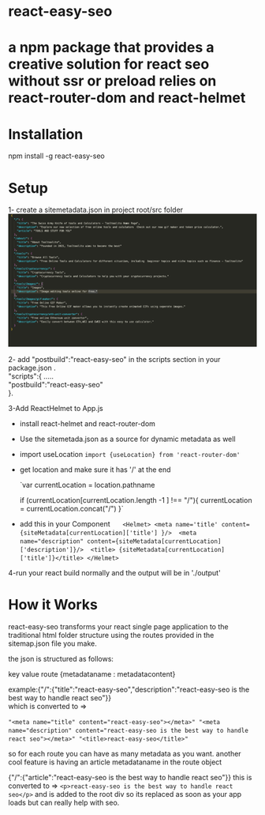 # react-easy-seo

# a npm package that provides a  creative solution for react seo without ssr or preload relies on react-router-dom and  react-helmet

# Installation
npm install -g react-easy-seo


# Setup


1- create a sitemetadata.json in project root/src folder
![sitemetadata json sample](https://raw.githubusercontent.com/ahanikotb/react-easy-seo/main/samplejson.png)

2- add "postbuild":"react-easy-seo" in the scripts section in your package.json .  
"scripts":{
    .....   
    "postbuild":"react-easy-seo"   
  }.   
  
3-Add ReactHelmet to App.js
   - install react-helmet and react-router-dom
   - Use the sitemetada.json  as a source for dynamic metadata as well
    
   - import useLocation
        `import {useLocation} from 'react-router-dom'`

   - get location and make sure it has '/' at the end
     
     `var currentLocation = location.pathname

       if (currentLocation[currentLocation.length -1 ] !== "/"){
        currentLocation = currentLocation.concat("/")
                      }`
     
   - add this in your Component
    `   <Helmet>
            <meta name='title' content={siteMetadata[currentLocation]['title'] }/> 
            <meta name="description" content={siteMetadata[currentLocation]['description']}/> 
            <title> {siteMetadata[currentLocation]['title']}</title>
        </Helmet>`

     
  
 
4-run your react build normally and the output will be in './output'

# How it Works 
react-easy-seo transforms your react single page application to the traditional html folder structure using the routes provided in the sitemap.json file you make.

the json is structured as follows:

key     value 
route   {metadataname : metadatacontent}

example:{"/":{"title":"react-easy-seo","description":"react-easy-seo is the best way to handle react seo"}}
<br/>
which is converted to =>

`
"<meta name="title" content="react-easy-seo"></meta>"
"<meta name="description" content="react-easy-seo is the best way to handle react seo"></meta>"
"<title>react-easy-seo</title>"
`

so for each route you can have as many metadata as you want.
another cool feature is having an article metadataname in the route object 

{"/":{"article":"react-easy-seo is the best way to handle react seo"}}
this is converted to => 
`<p>react-easy-seo is the best way to handle react seo</p>`
and is added to the root div so its replaced as soon as your app loads but can really help with seo.

